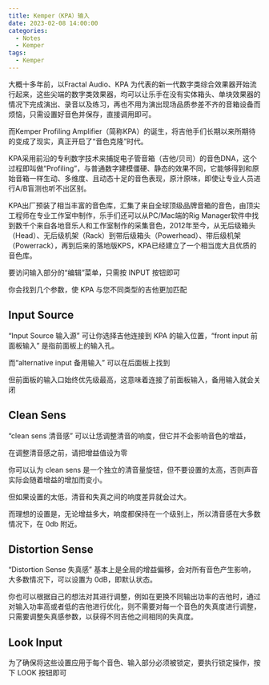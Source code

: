 ```yaml
---
title: Kemper（KPA）输入
date: 2023-02-08 14:00:00
categories:
  - Notes
  - Kemper
tags:
  - Kemper
---
```


<hairy-image style="display: block" src="https://p7.itc.cn/q_70/images03/20220927/2fcfb88c2936415bb9b05442cdc21079.jpeg" />

大概十多年前，以Fractal Audio、KPA 为代表的新一代数字类综合效果器开始流行起来，这些尖端的数字类效果器，均可以让乐手在没有实体箱头、单块效果器的情况下完成演出、录音以及练习，再也不用为演出现场品质参差不齐的音箱设备而烦恼，只需设置好音色并保存，直接调用即可。

而Kemper Profiling Amplifier（简称KPA）的诞生，将吉他手们长期以来所期待的变成了现实，真正开启了“音色克隆”时代。

KPA采用前沿的专利数字技术来捕捉电子管音箱（吉他/贝司）的音色DNA，这个过程即叫做“Profiling”，与普通数字建模僵硬、静态的效果不同，它能够得到和原始音箱一样生动、多维度、且动态十足的音色表现，原汁原味，即使让专业人员进行A/B盲测也听不出区别。

KPA出厂预装了相当丰富的音色库，汇集了来自全球顶级品牌音箱的音色，由顶尖工程师在专业工作室中制作，乐手们还可以从PC/Mac端的Rig Manager软件中找到数千个来自各地音乐人和工作室制作的采集音色，2012年至今，从无后级箱头（Head）、无后级机架（Rack）到带后级箱头（Powerhead）、带后级机架（Powerrack），再到后来的落地版KPS，KPA已经建立了一个相当庞大且优质的音色库。

<!-- more -->

要访问输入部分的“编辑”菜单，只需按 INPUT 按钮即可

<hairy-image style="max-width: 1200px" src="https://pic.imgdb.cn/item/63e35fdb4757feff33262c33.jpg" />

你会找到几个参数，使 KPA 与您不同类型的吉他更加匹配

<hairy-image style="max-width: 1200px" src="https://pic.imgdb.cn/item/63e360434757feff3326e143.jpg" />

## Input Source

“Input Source 输入源” 可让你选择吉他连接到 KPA 的输入位置，“front input 前面板输入” 是指前面板上的输入孔。

<hairy-image style="max-width: 1200px" src="https://pic.imgdb.cn/item/63e360434757feff3326e143.jpg" />

而“alternative input 备用输入” 可以在后面板上找到

<hairy-image style="max-width: 1200px" src="https://pic.imgdb.cn/item/63e363f64757feff332d8d4d.jpg" />

但前面板的输入口始终优先级最高，这意味着连接了前面板输入，备用输入就会关闭

<hairy-image style="max-width: 1200px" src="https://pic.imgdb.cn/item/63e364784757feff332e5b01.jpg" />

## Clean Sens

“clean sens 清音感” 可以让恁调整清音的响度，但它并不会影响音色的增益，

<hairy-image style="max-width: 1200px" src="https://pic.imgdb.cn/item/63e364d34757feff332f1e33.jpg" />

在调整清音感之前，请把增益值设为零

<hairy-image style="max-width: 1200px" src="https://pic.imgdb.cn/item/63e365394757feff33301774.jpg" />

你可以认为 clean sens 是一个独立的清音量旋钮，但不要设置的太高，否则声音实际会随着增益的增加而变小。

<hairy-image style="max-width: 1200px" src="https://pic.imgdb.cn/item/63e365c84757feff33316dba.jpg" />

但如果设置的太低，清音和失真之间的响度差异就会过大。

而理想的设置是，无论增益多大，响度都保持在一个级别上，所以清音感在大多数情况下，在 0db 附近。

## Distortion Sense

“Distortion Sense 失真感” 基本上是全局的增益偏移，会对所有音色产生影响，大多数情况下，可以设置为 0dB，即默认状态。

你也可以根据自己的想法对其进行调整，例如在更换不同输出功率的吉他时，通过对输入功率高或者低的吉他进行优化，则不需要对每一个音色的失真度进行调整，只需要调整失真感参数，以获得不同吉他之间相同的失真度。

## Look Input

为了确保将这些设置应用于每个音色、输入部分必须被锁定，要执行锁定操作，按下 LOOK 按钮即可

<hairy-image style="max-width: 1200px" src="https://pic.imgdb.cn/item/63e3680e4757feff3335b826.jpg" />
